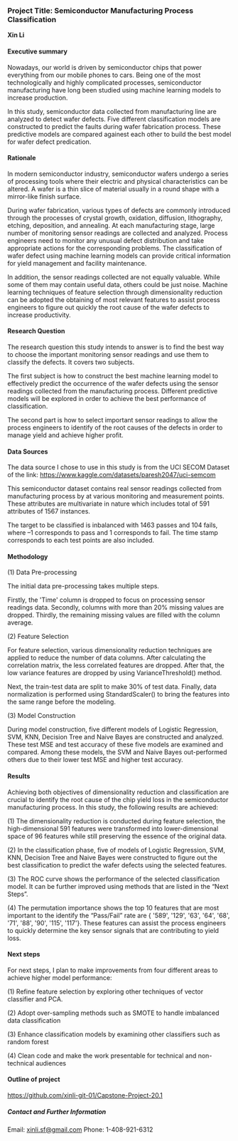 ### Project Title: Semiconductor Manufacturing Process Classification

**Xin Li**

#### Executive summary

Nowadays, our world is driven by semiconductor chips that power everything from our mobile phones to cars. Being one of the most technologically and highly complicated processes, semiconductor manufacturing have long been studied using machine learning models to increase production.

In this study, semiconductor data collected from manufacturing line are analyzed to detect wafer defects. Five different classification models are constructed to predict the faults during wafer fabrication process. These predictive models are compared againest each other to build the best model for wafer defect predication.

#### Rationale
In modern semiconductor industry, semiconductor wafers undergo a series of processing tools where their electric and physical characteristics can be altered. A wafer is a thin slice of material usually in a round shape with a mirror-like finish surface.

During wafer fabrication, various types of defects are commonly introduced through the processes of crystal growth, oxidation, diffusion, lithography, etching, deposition, and annealing. At each manufacturing stage, large number of monitoring sensor readings are collected and analyzed. Process engineers need to monitor any unusual defect distribution and take appropriate actions for the corresponding problems. The classification of wafer defect using machine learning models can provide critical information for yield management and facility maintenance.

In addition, the sensor readings collected are not equally valuable. While some of them may contain useful data, others could be just noise. Machine learning techniques of feature selection through dimensionality reduction can be adopted the obtaining of most relevant features to assist process engineers to figure out quickly the root cause of the wafer defects to increase productivity.

#### Research Question
The research question this study intends to answer is to find the best way to choose the important monitoring sensor readings and use them to classify the defects. It covers two subjects.

The first subject is how to construct the best machine learning model to effectively predict the occurrence of the wafer defects using the sensor readings collected from the manufacturing process. Different predictive models will be explored in order to achieve the best performance of classification.

The second part is how to select important sensor readings to allow the process engineers to identify of the root causes of the defects in order to manage yield and achieve higher profit.

#### Data Sources
The data source I chose to use in this study is from the UCI SECOM Dataset of the link: https://www.kaggle.com/datasets/paresh2047/uci-semcom

This semiconductor dataset contains real sensor readings collected from manufacturing process by at various monitoring and measurement points. These attributes are multivariate in nature which includes total of 591 attributes of 1567 instances.

The target to be classified is inbalanced with 1463 passes and 104 fails, where –1 corresponds to pass and 1 corresponds to fail. The time stamp corresponds to each test points are also included.

#### Methodology
(1) Data Pre-processing

The initial data pre-processing takes multiple steps. 

Firstly, the 'Time' column is dropped to focus on processing sensor readings data. Secondly, columns with more than 20% missing values are dropped. Thirdly, the remaining missing values are filled with the column average.

(2) Feature Selection

For feature selection, various dimensionality reduction techniques are applied to reduce the number of data columns. After calculating the correlation matrix, the less correlated features are dropped. After that, the low variance features are dropped by using VarianceThreshold() method.

Next, the train-test data are split to make 30% of test data. Finally, data normalization is performed using StandardScaler() to bring the features into the same range before the modeling.

(3) Model Construction

During model construction, five different models of Logistic Regression, SVM, KNN, Decision Tree and Naive Bayes are constructed and analyzed. These test MSE and test accuracy of these five models are examined and compared. Among these models, the SVM and Naive Bayes out-performed others due to their lower test MSE and higher test accuracy.


#### Results
Achieving both objectives of dimensionality reduction and classification are crucial to identify the root cause of the chip yield loss in the semiconductor manufacturing process. In this study, the following results are achieved:

(1)	The dimensionality reduction is conducted during feature selection, the high-dimensional 591 features were transformed into lower-dimensional space of 96 features while still preserving the essence of the original data.

(2)	In the classification phase, five of models of Logistic Regression, SVM, KNN, Decision Tree and Naive Bayes were constructed to figure out the best classification to predict the wafer defects using the selected features.

(3)	The ROC curve shows the performance of the selected classification model. It can be further improved using methods that are listed in the “Next Steps”.

(4)	The permutation importance shows the top 10 features that are most important to the identify the “Pass/Fail” rate are { '589', '129', '63', '64', '68', '71', '88', '90', '115', '117'}. These features can assist the process engineers to quickly determine the key sensor signals that are contributing to yield loss. 


#### Next steps
For next steps, I plan to make improvements from four different areas to achieve higher model performance:

(1) Refine feature selection by exploring other techniques of vector classifier and PCA.

(2) Adopt over-sampling methods such as SMOTE to handle imbalanced data classification

(3) Enhance classification models by examining other classifiers such as random forest 

(4) Clean code and make the work presentable for technical and non-technical audiences

#### Outline of project

https://github.com/xinli-git-01/Capstone-Project-20.1


##### Contact and Further Information

Email: xinli.sf@gmail.com
Phone: 1-408-921-6312